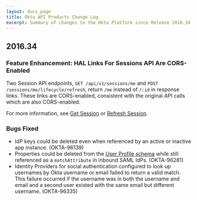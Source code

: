 ```yaml
---
layout: docs_page
title: Okta API Products Change Log
excerpt: Summary of changes to the Okta Platform since Release 2016.34
---
```


## 2016.34

### Feature Enhancement: HAL Links For Sessions API Are CORS-Enabled

Two Session API endpoints, `GET /api/v1/sessions/me` and `POST /sessions/me/lifecycle/refresh`, return `/me` instead of `/:id` in response links.
These links are CORS-enabled, consistent with the original API calls which are also CORS-enabled.

For more information, see [Get Session](/docs/api/resources/sessions#get-session) or [Refresh Session](/docs/api/resources/sessions#refresh-session).<!-- OKTA-98961 -->

### Bugs Fixed

* IdP keys could be deleted even when referenced by an active or inactive app instance. (OKTA-96139)
* Properties could be deleted from the [User Profile schema](/docs/api/resources/schemas.html#remove-property-from-user-profile-schema)
while still referenced as a `matchAttribute` in inbound SAML IdPs. (OKTA-96281)
* Identity Providers for social authentication configured to look up usernames by Okta username or email failed to return a valid match.
This failure occurred if the username was in both the username and email and a second user existed with the same email but different username. (OKTA-96335)